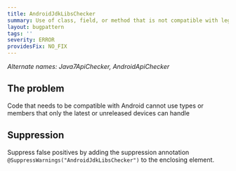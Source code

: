 ```yaml
---
title: AndroidJdkLibsChecker
summary: Use of class, field, or method that is not compatible with legacy Android devices
layout: bugpattern
tags: ''
severity: ERROR
providesFix: NO_FIX
---
```


<!--
*** AUTO-GENERATED, DO NOT MODIFY ***
To make changes, edit the @BugPattern annotation or the explanation in docs/bugpattern.
-->

_Alternate names: Java7ApiChecker, AndroidApiChecker_

## The problem
Code that needs to be compatible with Android cannot use types or members that only the latest or unreleased devices can handle

## Suppression
Suppress false positives by adding the suppression annotation `@SuppressWarnings("AndroidJdkLibsChecker")` to the enclosing element.
